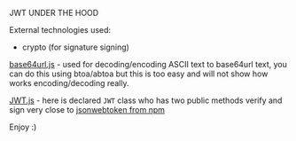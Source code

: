 
JWT UNDER THE HOOD

External technologies used:
* crypto (for signature signing)

[base64url.js](./base64url.js) - used for decoding/encoding ASCII text to base64url text, you can do this using btoa/abtoa but this is too easy and will not show how works encoding/decoding really.

[JWT.js](./JWT.js) - here is declared `JWT` class who has two public methods verify and sign very close to [jsonwebtoken from npm](https://www.npmjs.com/package/jsonwebtoken)


Enjoy :)
